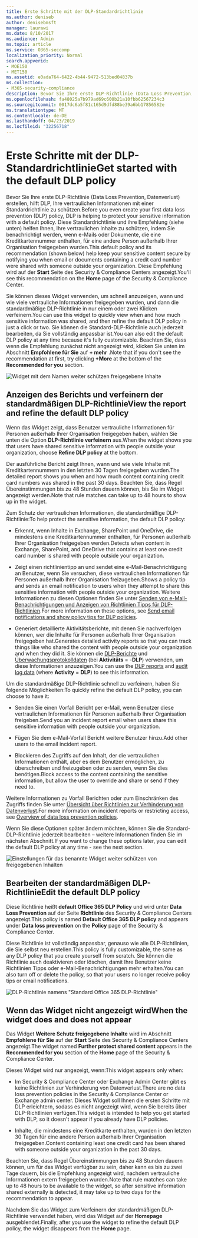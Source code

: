 ```yaml
---
title: Erste Schritte mit der DLP-Standardrichtlinie
ms.author: deniseb
author: denisebmsft
manager: laurawi
ms.date: 8/10/2017
ms.audience: Admin
ms.topic: article
ms.service: O365-seccomp
localization_priority: Normal
search.appverid:
- MOE150
- MET150
ms.assetid: e0ada764-6422-4b44-9472-513bed04837b
ms.collection:
- M365-security-compliance
description: Bevor Sie Ihre erste DLP-Richtlinie (Data Loss Prevention, Datenverlust) erstellen, hilft DLP, Ihre vertraulichen Informationen mit einer Standardrichtlinie zu schützen. Diese Standardrichtlinie und ihre Empfehlung (siehe unten) helfen Ihnen, Ihre vertraulichen Inhalte zu schützen, indem Sie benachrichtigt werden, wenn e-Mails oder Dokumente, die eine Kreditkartennummer enthalten, für eine andere Person außerhalb Ihrer Organisation freigegeben wurden.
ms.openlocfilehash: fa48025a7b979ad69c600b21a10fbb62567234c3
ms.sourcegitcommit: 0017dc6a5f81c165d9dfd88be39a6bb17856582e
ms.translationtype: MT
ms.contentlocale: de-DE
ms.lasthandoff: 04/23/2019
ms.locfileid: "32256718"
---
```

# <a name="get-started-with-the-default-dlp-policy"></a><span data-ttu-id="26e1f-104">Erste Schritte mit der DLP-Standardrichtlinie</span><span class="sxs-lookup"><span data-stu-id="26e1f-104">Get started with the default DLP policy</span></span>

<span data-ttu-id="26e1f-105">Bevor Sie Ihre erste DLP-Richtlinie (Data Loss Prevention, Datenverlust) erstellen, hilft DLP, Ihre vertraulichen Informationen mit einer Standardrichtlinie zu schützen.</span><span class="sxs-lookup"><span data-stu-id="26e1f-105">Before you even create your first data loss prevention (DLP) policy, DLP is helping to protect your sensitive information with a default policy.</span></span> <span data-ttu-id="26e1f-106">Diese Standardrichtlinie und ihre Empfehlung (siehe unten) helfen Ihnen, Ihre vertraulichen Inhalte zu schützen, indem Sie benachrichtigt werden, wenn e-Mails oder Dokumente, die eine Kreditkartennummer enthalten, für eine andere Person außerhalb Ihrer Organisation freigegeben wurden.</span><span class="sxs-lookup"><span data-stu-id="26e1f-106">This default policy and its recommendation (shown below) help keep your sensitive content secure by notifying you when email or documents containing a credit card number were shared with someone outside your organization.</span></span> <span data-ttu-id="26e1f-107">Diese Empfehlung wird auf der **Start** Seite des Security &amp; Compliance Centers angezeigt.</span><span class="sxs-lookup"><span data-stu-id="26e1f-107">You'll see this recommendation on the **Home** page of the Security &amp; Compliance Center.</span></span> 
  
<span data-ttu-id="26e1f-108">Sie können dieses Widget verwenden, um schnell anzuzeigen, wann und wie viele vertrauliche Informationen freigegeben wurden, und dann die standardmäßige DLP-Richtlinie in nur einem oder zwei Klicken verfeinern.</span><span class="sxs-lookup"><span data-stu-id="26e1f-108">You can use this widget to quickly view when and how much sensitive information was shared, and then refine the default DLP policy in just a click or two.</span></span> <span data-ttu-id="26e1f-109">Sie können die Standard-DLP-Richtlinie auch jederzeit bearbeiten, da Sie vollständig anpassbar ist.</span><span class="sxs-lookup"><span data-stu-id="26e1f-109">You can also edit the default DLP policy at any time because it's fully customizable.</span></span> <span data-ttu-id="26e1f-110">Beachten Sie, dass wenn die Empfehlung zunächst nicht angezeigt wird, klicken Sie unten im Abschnitt **Empfohlene für Sie** auf **+ mehr** .</span><span class="sxs-lookup"><span data-stu-id="26e1f-110">Note that if you don't see the recommendation at first, try clicking **+More** at the bottom of the **Recommended for you** section.</span></span> 
  
![Widget mit dem Namen weiter schützen freigegebene Inhalte](media/2bae6dbc-cc92-4f35-b54c-c36e60226b5b.png)
  
## <a name="view-the-report-and-refine-the-default-dlp-policy"></a><span data-ttu-id="26e1f-112">Anzeigen des Berichts und verfeinern der standardmäßigen DLP-Richtlinie</span><span class="sxs-lookup"><span data-stu-id="26e1f-112">View the report and refine the default DLP policy</span></span>

<span data-ttu-id="26e1f-113">Wenn das Widget zeigt, dass Benutzer vertrauliche Informationen für Personen außerhalb Ihrer Organisation freigegeben haben, wählen Sie unten die Option **DLP-Richtlinie verfeinern** aus.</span><span class="sxs-lookup"><span data-stu-id="26e1f-113">When the widget shows you that users have shared sensitive information with people outside your organization, choose **Refine DLP policy** at the bottom.</span></span> 
  
<span data-ttu-id="26e1f-114">Der ausführliche Bericht zeigt Ihnen, wann und wie viele Inhalte mit Kreditkartennummern in den letzten 30 Tagen freigegeben wurden.</span><span class="sxs-lookup"><span data-stu-id="26e1f-114">The detailed report shows you when and how much content containing credit card numbers was shared in the past 30 days.</span></span> <span data-ttu-id="26e1f-115">Beachten Sie, dass Regel Übereinstimmungen bis zu 48 Stunden dauern können, bis Sie im Widget angezeigt werden.</span><span class="sxs-lookup"><span data-stu-id="26e1f-115">Note that rule matches can take up to 48 hours to show up in the widget.</span></span>
  
<span data-ttu-id="26e1f-116">Zum Schutz der vertraulichen Informationen, die standardmäßige DLP-Richtlinie:</span><span class="sxs-lookup"><span data-stu-id="26e1f-116">To help protect the sensitive information, the default DLP policy:</span></span>
  
- <span data-ttu-id="26e1f-117">Erkennt, wenn Inhalte in Exchange, SharePoint und OneDrive, die mindestens eine Kreditkartennummer enthalten, für Personen außerhalb Ihrer Organisation freigegeben werden.</span><span class="sxs-lookup"><span data-stu-id="26e1f-117">Detects when content in Exchange, SharePoint, and OneDrive that contains at least one credit card number is shared with people outside your organization.</span></span>
    
- <span data-ttu-id="26e1f-118">Zeigt einen richtlinientipp an und sendet eine e-Mail-Benachrichtigung an Benutzer, wenn Sie versuchen, diese vertraulichen Informationen für Personen außerhalb Ihrer Organisation freizugeben.</span><span class="sxs-lookup"><span data-stu-id="26e1f-118">Shows a policy tip and sends an email notification to users when they attempt to share this sensitive information with people outside your organization.</span></span> <span data-ttu-id="26e1f-119">Weitere Informationen zu diesen Optionen finden Sie unter [Senden von e-Mail-Benachrichtigungen und Anzeigen von Richtlinien Tipps für DLP-Richtlinien](use-notifications-and-policy-tips.md).</span><span class="sxs-lookup"><span data-stu-id="26e1f-119">For more information on these options, see [Send email notifications and show policy tips for DLP policies](use-notifications-and-policy-tips.md).</span></span>
    
- <span data-ttu-id="26e1f-120">Generiert detaillierte Aktivitätsberichte, mit denen Sie nachverfolgen können, wer die Inhalte für Personen außerhalb Ihrer Organisation freigegeben hat.</span><span class="sxs-lookup"><span data-stu-id="26e1f-120">Generates detailed activity reports so that you can track things like who shared the content with people outside your organization and when they did it.</span></span> <span data-ttu-id="26e1f-121">Sie können die [DLP-Berichte](view-the-dlp-reports.md) und [Überwachungsprotokolldaten](search-the-audit-log-in-security-and-compliance.md) (bei **Aktivitäts** = -**DLP**) verwenden, um diese Informationen anzuzeigen.</span><span class="sxs-lookup"><span data-stu-id="26e1f-121">You can use the [DLP reports](view-the-dlp-reports.md) and [audit log data](search-the-audit-log-in-security-and-compliance.md) (where **Activity** = **DLP**) to see this information.</span></span>
    
<span data-ttu-id="26e1f-122">Um die standardmäßige DLP-Richtlinie schnell zu verfeinern, haben Sie folgende Möglichkeiten:</span><span class="sxs-lookup"><span data-stu-id="26e1f-122">To quickly refine the default DLP policy, you can choose to have it:</span></span>
  
- <span data-ttu-id="26e1f-123">Senden Sie einen Vorfall Bericht per e-Mail, wenn Benutzer diese vertraulichen Informationen für Personen außerhalb Ihrer Organisation freigeben.</span><span class="sxs-lookup"><span data-stu-id="26e1f-123">Send you an incident report email when users share this sensitive information with people outside your organization.</span></span>
    
- <span data-ttu-id="26e1f-124">Fügen Sie dem e-Mail-Vorfall Bericht weitere Benutzer hinzu.</span><span class="sxs-lookup"><span data-stu-id="26e1f-124">Add other users to the email incident report.</span></span>
    
- <span data-ttu-id="26e1f-125">Blockieren des Zugriffs auf den Inhalt, der die vertraulichen Informationen enthält, aber es dem Benutzer ermöglichen, zu überschreiben und freizugeben oder zu senden, wenn Sie dies benötigen.</span><span class="sxs-lookup"><span data-stu-id="26e1f-125">Block access to the content containing the sensitive information, but allow the user to override and share or send if they need to.</span></span>
    
<span data-ttu-id="26e1f-126">Weitere Informationen zu Vorfall Berichten oder zum Einschränken des Zugriffs finden Sie unter [Übersicht über Richtlinien zur Verhinderung von Datenverlust](data-loss-prevention-policies.md).</span><span class="sxs-lookup"><span data-stu-id="26e1f-126">For more information on incident reports or restricting access, see [Overview of data loss prevention policies](data-loss-prevention-policies.md).</span></span>
  
<span data-ttu-id="26e1f-127">Wenn Sie diese Optionen später ändern möchten, können Sie die Standard-DLP-Richtlinie jederzeit bearbeiten – weitere Informationen finden Sie im nächsten Abschnitt.</span><span class="sxs-lookup"><span data-stu-id="26e1f-127">If you want to change these options later, you can edit the default DLP policy at any time - see the next section.</span></span>
  
![Einstellungen für das benannte Widget weiter schützen von freigegebenen Inhalten](media/dad30a84-2715-4c0a-a5c5-44d85492363e.png)
  
## <a name="edit-the-default-dlp-policy"></a><span data-ttu-id="26e1f-129">Bearbeiten der standardmäßigen DLP-Richtlinie</span><span class="sxs-lookup"><span data-stu-id="26e1f-129">Edit the default DLP policy</span></span>

<span data-ttu-id="26e1f-130">Diese Richtlinie heißt **default Office 365 DLP Policy** und wird unter **Data Loss Prevention** auf der Seite **Richtlinie** des Security &amp; Compliance Centers angezeigt.</span><span class="sxs-lookup"><span data-stu-id="26e1f-130">This policy is named **Default Office 365 DLP policy** and appears under **Data loss prevention** on the **Policy** page of the Security &amp; Compliance Center.</span></span> 
  
<span data-ttu-id="26e1f-131">Diese Richtlinie ist vollständig anpassbar, genauso wie alle DLP-Richtlinien, die Sie selbst neu erstellen.</span><span class="sxs-lookup"><span data-stu-id="26e1f-131">This policy is fully customizable, the same as any DLP policy that you create yourself from scratch.</span></span> <span data-ttu-id="26e1f-132">Sie können die Richtlinie auch deaktivieren oder löschen, damit Ihre Benutzer keine Richtlinien Tipps oder e-Mail-Benachrichtigungen mehr erhalten.</span><span class="sxs-lookup"><span data-stu-id="26e1f-132">You can also turn off or delete the policy, so that your users no longer receive policy tips or email notifications.</span></span>
  
![DLP-Richtlinie namens "Standard Office 365 DLP-Richtlinie"](media/260731e8-4d57-4c98-abec-07b052ec48d5.png)
  
## <a name="when-the-widget-does-and-does-not-appear"></a><span data-ttu-id="26e1f-134">Wenn das Widget nicht angezeigt wird</span><span class="sxs-lookup"><span data-stu-id="26e1f-134">When the widget does and does not appear</span></span>

<span data-ttu-id="26e1f-135">Das Widget **Weitere Schutz freigegebene Inhalte** wird im Abschnitt **Empfohlene für Sie** auf der **Start** Seite des Security &amp; Compliance Centers angezeigt.</span><span class="sxs-lookup"><span data-stu-id="26e1f-135">The widget named **Further protect shared content** appears in the **Recommended for you** section of the **Home** page of the Security &amp; Compliance Center.</span></span> 
  
<span data-ttu-id="26e1f-136">Dieses Widget wird nur angezeigt, wenn:</span><span class="sxs-lookup"><span data-stu-id="26e1f-136">This widget appears only when:</span></span>
  
- <span data-ttu-id="26e1f-137">Im Security &amp; Compliance Center oder Exchange Admin Center gibt es keine Richtlinien zur Verhinderung von Datenverlust.</span><span class="sxs-lookup"><span data-stu-id="26e1f-137">There are no data loss prevention policies in the Security &amp; Compliance Center or Exchange admin center.</span></span> <span data-ttu-id="26e1f-138">Dieses Widget soll Ihnen die ersten Schritte mit DLP erleichtern, sodass es nicht angezeigt wird, wenn Sie bereits über DLP-Richtlinien verfügen.</span><span class="sxs-lookup"><span data-stu-id="26e1f-138">This widget is intended to help you get started with DLP, so it doesn't appear if you already have DLP policies.</span></span>
    
- <span data-ttu-id="26e1f-139">Inhalte, die mindestens eine Kreditkarte enthalten, wurden in den letzten 30 Tagen für eine andere Person außerhalb Ihrer Organisation freigegeben.</span><span class="sxs-lookup"><span data-stu-id="26e1f-139">Content containing least one credit card has been shared with someone outside your organization in the past 30 days.</span></span>
    
<span data-ttu-id="26e1f-140">Beachten Sie, dass Regel Übereinstimmungen bis zu 48 Stunden dauern können, um für das Widget verfügbar zu sein, daher kann es bis zu zwei Tage dauern, bis die Empfehlung angezeigt wird, nachdem vertrauliche Informationen extern freigegeben wurden.</span><span class="sxs-lookup"><span data-stu-id="26e1f-140">Note that rule matches can take up to 48 hours to be available to the widget, so after sensitive information shared externally is detected, it may take up to two days for the recommendation to appear.</span></span>
  
<span data-ttu-id="26e1f-141">Nachdem Sie das Widget zum Verfeinern der standardmäßigen DLP-Richtlinie verwendet haben, wird das Widget auf der **Homepage** ausgeblendet.</span><span class="sxs-lookup"><span data-stu-id="26e1f-141">Finally, after you use the widget to refine the default DLP policy, the widget disappears from the **Home** page.</span></span> 
  

